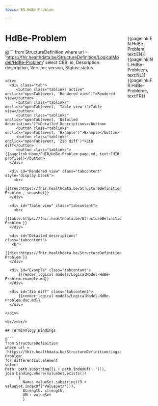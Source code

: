```yaml
---
topic: EN.HdBe-Problem

---
```


<div style="float:right;width:85px;padding:10px;margin:10">
<p>{{pagelink:EN.HdBe-Problem, text:EN}}  {{pagelink:NL.HdBe-Probleem, text:NL}}  {{pagelink:FR.HdBe-Problème, text:FR}}<p>
</div>

# HdBe-Problem



@```
from StructureDefinition
where url = 'https://fhir.healthdata.be/StructureDefinition/LogicalModel/HdBe-Problem'
select 
CBB: id,
Description: description, 
Version: version,
Status: status
```

<div>
  <div class="tab">
     <button class="tablinks active" onclick="openTab(event, 'Rendered view')">Rendered view</button>
     <button class="tablinks" onclick="openTab(event, 'Table view')">Table view</button>
     <button class="tablinks" onclick="openTab(event, 'Detailed descriptions')">Detailed Descriptions</button>
     <button class="tablinks" onclick="openTab(event, 'Example')">Example</button>
     <button class="tablinks" onclick="openTab(event, 'Zib diff')">Zib diff</button>
     <button class="tablinks">{{pagelink:Home/FHIR/HdBe-Problem.page.md, text:FHIR profile}}</button>
  </div>

  <div id="Rendered view" class="tabcontent" style="display:block">
    <br>
      {{tree:https://fhir.healthdata.be/StructureDefinition/LogicalModel/HdBe-Problem , snapshot}}
  </div>

  <div id="Table view" class="tabcontent">
    <br>
      {{table:https://fhir.healthdata.be/StructureDefinition/LogicalModel/HdBe-Problem }}
  </div>

  <div id="Detailed descriptions" class="tabcontent">
   <br>
      {{dict:https://fhir.healthdata.be/StructureDefinition/LogicalModel/HdBe-Problem }}
  </div>

  <div id="Example" class="tabcontent">
      {{render:logical models/LogicalModel-HdBe-Problem.example.md}}
  </div>

  <div id="Zib diff" class="tabcontent">
      {{render:logical models/LogicalModel-HdBe-Problem.doc.md}}
  </div>

</div>

<br/><br/> 

## Terminology Bindings

@```
from StructureDefinition
where url = 'https://fhir.healthdata.be/StructureDefinition/LogicalModel/HdBe-Problem'
for differential.element
select
Path: path.substring((1 + path.indexOf('.'))),
join binding.where(valueSet.exists())
      { 
        Name: valueSet.substring((9 + valueSet.indexOf('ValueSet/'))),
        Strength: strength,
        URL: valueSet
        }
```  